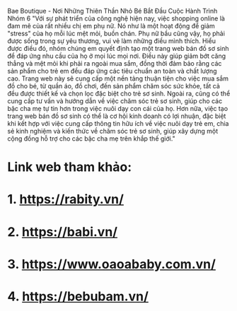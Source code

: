 Bae Boutique - Nơi Những Thiên Thần Nhỏ Bé Bắt Đầu Cuộc Hành Trình
Nhóm 6
"Với sự phát triển của công nghệ hiện nay, việc shopping online là đam mê của rất nhiều chị em phụ nữ. Nó như là một hoạt động để giảm "stress" của họ mỗi lúc mệt mỏi, buồn chán. Phụ nữ bầu cũng vậy, họ phải được sống trong sự yêu thương, vui vẻ làm những điều mình thích. Hiểu được điều đó, nhóm chúng em quyết định tạo một trang web bán đồ sơ sinh để đáp ứng nhu cầu của họ ở mọi lúc mọi nơi. Điều này giúp giảm bớt căng thẳng và mệt mỏi khi phải ra ngoài mua sắm, đồng thời đảm bảo rằng các sản phẩm cho trẻ em đều đáp ứng các tiêu chuẩn an toàn và chất lượng cao. Trang web này sẽ cung cấp một nền tảng thuận tiện cho việc mua sắm đồ cho bé, từ quần áo, đồ chơi, đến sản phẩm chăm sóc sức khỏe, tất cả đều được thiết kế và chọn lọc đặc biệt cho trẻ sơ sinh. Ngoài ra, cũng có thể cung cấp tư vấn và hướng dẫn về việc chăm sóc trẻ sơ sinh, giúp cho các bậc cha mẹ tự tin hơn trong việc nuôi dạy con cái của họ. Hơn nữa, việc tạo trang web bán đồ sơ sinh có thể là cơ hội kinh doanh có lợi nhuận, đặc biệt khi kết hợp với việc cung cấp thông tin hữu ích về việc nuôi dạy trẻ em, chia sẻ kinh nghiệm và kiến thức về chăm sóc trẻ sơ sinh, giúp xây dựng một cộng đồng hỗ trợ cho các bậc cha mẹ trên khắp thế giới."
# Link web tham khảo:
# 1. https://rabity.vn/
# 2. https://babi.vn/
# 3. https://www.oaoababy.com.vn/
# 4. https://bebubam.vn/

